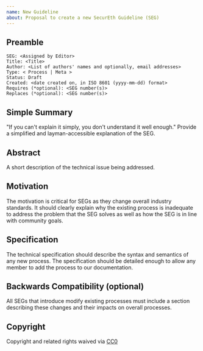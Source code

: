 ```yaml
---
name: New Guideline
about: Proposal to create a new SecurEth Guideline (SEG)
---
```


## Preamble

    SEG: <Assigned by Editor>
    Title: <Title>
    Author: <List of authors' names and optionally, email addresses>
    Type: < Process | Meta >
    Status: Draft
    Created: <date created on, in ISO 8601 (yyyy-mm-dd) format>
    Requires (*optional): <SEG number(s)>
    Replaces (*optional): <SEG number(s)>


## Simple Summary
"If you can't explain it simply, you don't understand it well enough."
Provide a simplified and layman-accessible explanation of the SEG.

## Abstract
A short description of the technical issue being addressed.

## Motivation
The motivation is critical for SEGs as they change overall industry standards.
It should clearly explain why the existing process is inadequate to address the problem
that the SEG solves as well as how the SEG is in line with community goals.

## Specification
The technical specification should describe the syntax and semantics of any new process.
The specification should be detailed enough to allow any member to add the process to our documentation.

## Backwards Compatibility (optional)
All SEGs that introduce modify existing processes must include a section
describing these changes and their impacts on overall processes.

## Copyright
Copyright and related rights waived via [CC0](https://creativecommons.org/publicdomain/zero/1.0/)
